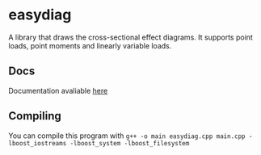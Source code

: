 # easydiag
A library that draws the cross-sectional effect diagrams. It supports point loads, point moments and linearly variable loads.

## Docs

Documentation avaliable [here](https://emanuelemaz.github.io/easydiag)

## Compiling

You can compile this program with `g++ -o main easydiag.cpp main.cpp -lboost_iostreams -lboost_system -lboost_filesystem`
